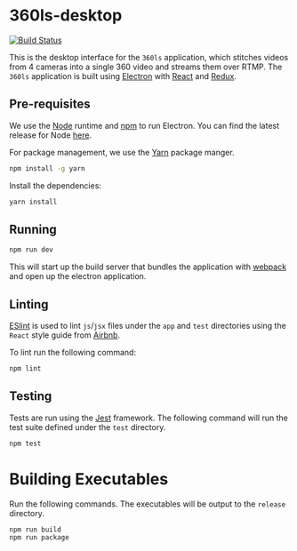 # 360ls-desktop

[![Build Status](https://travis-ci.org/360ls/desktop.svg?branch=master)](https://travis-ci.org/360ls/desktop)

This is the desktop interface for the `360ls` application,
which stitches videos from 4 cameras into a single 360
video and streams them over RTMP. The `360ls` application is built
using [Electron](http://electron.atom.io/apps/) with
[React](https://facebook.github.io/react/) and [Redux](http://redux.js.org/).

## Pre-requisites

We use the [Node](https://nodejs.org/en/) runtime and [npm](https://www.npmjs.com/)
to run Electron. You can find the latest release for Node [here](https://nodejs.org/en/download/).

For package management, we use the [Yarn](https://yarnpkg.com/) package manger.
```bash
npm install -g yarn
```

Install the dependencies:

```bash
yarn install
```

## Running

```bash
npm run dev
```

This will start up the build server that bundles the application
with [webpack](https://webpack.github.io/) and open up the
electron application.


## Linting

[ESlint](http://eslint.org/) is used to lint `js`/`jsx` files under the
`app` and `test` directories using the `React` style guide from
[Airbnb](https://github.com/airbnb/javascript/blob/master/react/README.md).

To lint run the following command:

```bash
npm lint
```

## Testing

Tests are run using the [Jest](https://facebook.github.io/jest/) framework.
The following command will run the test suite defined under the `test`
directory.

```bash
npm test
```

# Building Executables

Run the following commands. The executables will be output to the `release` directory.

```bash
npm run build
npm run package
```
